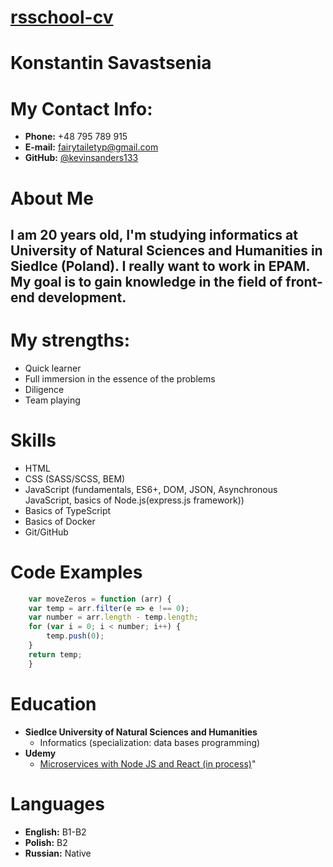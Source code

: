 # [rsschool-cv](https://kevinsanders133.github.io/rsschool-cv/)
# Konstantin Savastsenia
# My Contact Info:
* **Phone:** +48 795 789 915
* **E-mail:** [fairytailetyp@gmail.com](fairytailetyp@gmail.com)
* **GitHub:** [@kevinsanders133](https://github.com/kevinsanders133)
# About Me
## I am 20 years old, I'm studying informatics at University of Natural Sciences and Humanities in Siedlce (Poland). I really want to work in EPAM. My goal is to gain knowledge in the field of front-end development.
# **My strengths:**
* Quick learner
* Full immersion in the essence of the problems
* Diligence
* Team playing
# Skills
* HTML
* CSS (SASS/SCSS, BEM)
* JavaScript (fundamentals, ES6+, DOM, JSON, Asynchronous JavaScript, basics of Node.js(express.js framework))
* Basics of TypeScript
* Basics of Docker
* Git/GitHub
# Code Examples
```javascript 
    var moveZeros = function (arr) {
    var temp = arr.filter(e => e !== 0);
    var number = arr.length - temp.length;
    for (var i = 0; i < number; i++) {
        temp.push(0);
    }
    return temp;
    }
```
# Education
* **Siedlce University of Natural Sciences and Humanities**
    * Informatics (specialization: data bases programming)
* **Udemy**
    * [Microservices with Node JS and React (in process)](https://www.udemy.com/course/microservices-with-node-js-and-react/)"
# Languages
* **English:** B1-B2
* **Polish:** B2
* **Russian:** Native